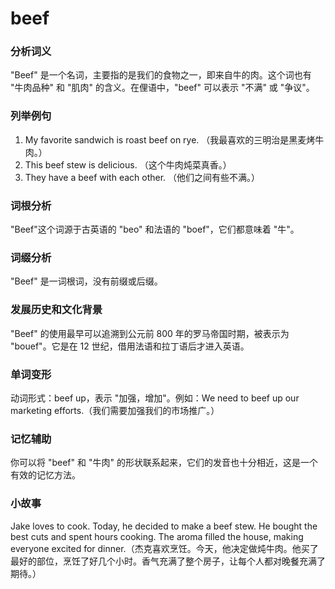 # beef

### 分析词义

  

"Beef" 是一个名词，主要指的是我们的食物之一，即来自牛的肉。这个词也有 "牛肉品种" 和 "肌肉" 的含义。在俚语中，"beef" 可以表示 "不满" 或 "争议"。

  

### 列举例句

  

1.  My favorite sandwich is roast beef on rye. （我最喜欢的三明治是黑麦烤牛肉。）
2.  This beef stew is delicious. （这个牛肉炖菜真香。）
3.  They have a beef with each other. （他们之间有些不满。）

  

### 词根分析

  

"Beef"这个词源于古英语的 "beo" 和法语的 "boef"，它们都意味着 "牛"。

  

### 词缀分析

  

"Beef" 是一词根词，没有前缀或后缀。

  

### 发展历史和文化背景

  

"Beef" 的使用最早可以追溯到公元前 800 年的罗马帝国时期，被表示为 "bouef"。它是在 12 世纪，借用法语和拉丁语后才进入英语。

  

### 单词变形

  

动词形式：beef up，表示 "加强，增加"。例如：We need to beef up our marketing efforts.（我们需要加强我们的市场推广。）

  

### 记忆辅助

  

你可以将 "beef" 和 "牛肉" 的形状联系起来，它们的发音也十分相近，这是一个有效的记忆方法。

  

### 小故事

  

Jake loves to cook. Today, he decided to make a beef stew. He bought the best cuts and spent hours cooking. The aroma filled the house, making everyone excited for dinner.（杰克喜欢烹饪。今天，他决定做炖牛肉。他买了最好的部位，烹饪了好几个小时。香气充满了整个房子，让每个人都对晚餐充满了期待。）

